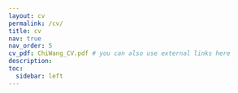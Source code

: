 ```yaml
---
layout: cv
permalink: /cv/
title: cv
nav: true
nav_order: 5
cv_pdf: ChiWang_CV.pdf # you can also use external links here
description:
toc:
  sidebar: left
---
```

